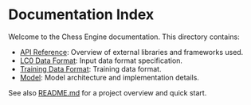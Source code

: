  # Documentation Index

 Welcome to the Chess Engine documentation. This directory contains:

- [API Reference](api.md): Overview of external libraries and frameworks used.
- [LC0 Data Format](lc0_data_format.md): Input data format specification.
- [Training Data Format](training_data_format.md): Training data format.
- [Model](model.md): Model architecture and implementation details.

See also [README.md](../README.md) for a project overview and quick start.
